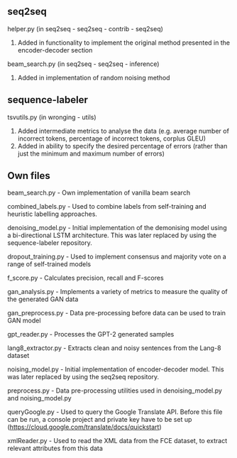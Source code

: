 ## seq2seq ##

helper.py (in seq2seq - seq2seq - contrib - seq2seq) 
1.	Added in functionality to implement the original method presented in the encoder-decoder section 

beam_search.py (in seq2seq - seq2seq - inference)
1.	Added in implementation of random noising method 

## sequence-labeler ##

tsvutils.py (in wronging - utils)
1.	Added intermediate metrics to analyse the data (e.g. average number of incorrect tokens, percentage of incorrect tokens, corplus GLEU)
2.	Added in ability to specify the desired percentage of errors (rather than just the minimum and maximum number of errors) 

## Own files ## 

beam_search.py - Own implementation of vanilla beam search 

combined_labels.py - Used to combine labels from self-training and heuristic labelling approaches. 

denoising_model.py - Initial implementation of the demonising model using a bi-directional LSTM architecture. This was later replaced by using the sequence-labeler repository. 

dropout_training.py - Used to implement consensus and majority vote on a range of self-trained models 

f_score.py - Calculates precision, recall and F-scores

gan_analysis.py - Implements a variety of metrics to measure the quality of the generated GAN data

gan_preprocess.py - Data pre-processing before data can be used to train GAN model

gpt_reader.py - Processes the GPT-2 generated samples

lang8_extractor.py - Extracts clean and noisy sentences from the Lang-8 dataset

noising_model.py - Initial implementation of encoder-decoder model. This was later replaced by using the seq2seq repository.

preprocess.py - Data pre-processing utilities used in denoising_model.py and noising_model.py 

queryGoogle.py - Used to query the Google Translate API. Before this file can be run, a console project and private key have to be set up (https://cloud.google.com/translate/docs/quickstart) 

xmlReader.py - Used to read the XML data from the FCE dataset, to extract relevant attributes from this data 







